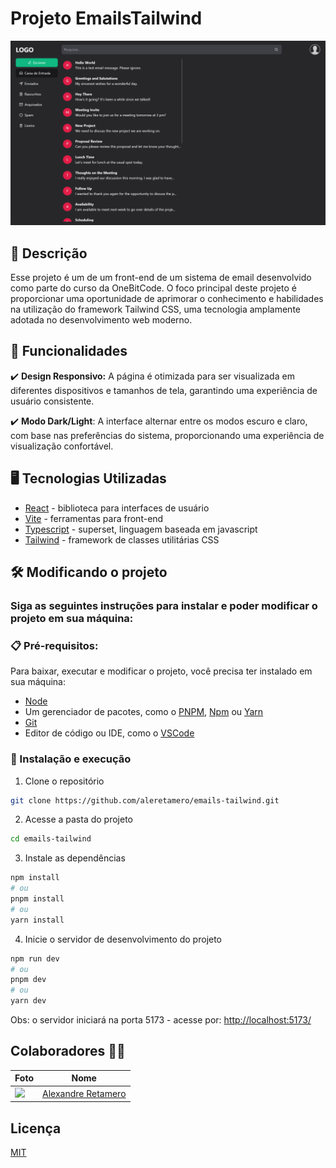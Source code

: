 # Projeto EmailsTailwind

![preview](./public/preview.webp)

## 💭 Descrição

Esse projeto é um de um front-end de um sistema de email desenvolvido como parte do curso da OneBitCode. O foco principal deste projeto é proporcionar uma oportunidade de aprimorar o conhecimento e habilidades na utilização do framework Tailwind CSS, uma tecnologia amplamente adotada no desenvolvimento web moderno.

## 🧠 Funcionalidades

✔️ **Design Responsivo:** A página é otimizada para ser visualizada em diferentes dispositivos e tamanhos de tela, garantindo uma experiência de usuário consistente.

✔️ **Modo Dark/Light**: A interface alternar entre os modos escuro e claro, com base nas preferências do sistema, proporcionando uma experiência de visualização confortável.

## 🖥️ Tecnologias Utilizadas

- [React](https://react.dev) - biblioteca para interfaces de usuário
- [Vite](https://vitejs.dev) - ferramentas para front-end
- [Typescript](https://www.typescriptlang.org) - superset, linguagem baseada em javascript
- [Tailwind](https://tailwindcss.com/) - framework de classes utilitárias CSS

## 🛠️ Modificando o projeto

### Siga as seguintes instruções para instalar e poder modificar o projeto em sua máquina:

### 📋 Pré-requisitos:

Para baixar, executar e modificar o projeto, você precisa ter instalado em sua máquina:

- [Node](https://nodejs.org/en)
- Um gerenciador de pacotes, como o [PNPM](https://pnpm.io), [Npm](https://nodejs.org/en/) ou [Yarn](https://classic.yarnpkg.com/lang/en/docs/install)
- [Git](https://git-scm.com/downloads)
- Editor de código ou IDE, como o [VSCode](https://code.visualstudio.com/Download)

### 🔧 Instalação e execução

1. Clone o repositório

```bash
git clone https://github.com/aleretamero/emails-tailwind.git
```

2. Acesse a pasta do projeto

```bash
cd emails-tailwind
```

3. Instale as dependências

```bash
npm install
# ou
pnpm install
# ou
yarn install
```

4. Inicie o servidor de desenvolvimento do projeto

```bash
npm run dev
# ou
pnpm dev
# ou
yarn dev
```

Obs: o servidor iniciará na porta 5173 - acesse por: <http://localhost:5173/>

## Colaboradores 🤝🤝

| Foto                                                       | Nome                                                 |
| ---------------------------------------------------------- | ---------------------------------------------------- |
| <img src="https://github.com/aleretamero.png" width="100"> | [Alexandre Retamero](https://github.com/aleretamero) |

## Licença

[MIT](https://choosealicense.com/licenses/mit/)

